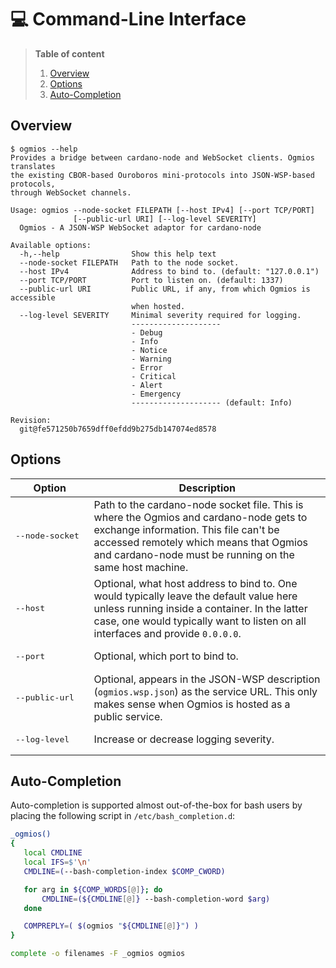 # :computer: Command-Line Interface

> **Table of content**
>
> 1. [Overview](#overiew)
> 1. [Options](#options)
> 1. [Auto-Completion](#auto-completion)

## Overview

```
$ ogmios --help
Provides a bridge between cardano-node and WebSocket clients. Ogmios translates
the existing CBOR-based Ouroboros mini-protocols into JSON-WSP-based protocols,
through WebSocket channels.

Usage: ogmios --node-socket FILEPATH [--host IPv4] [--port TCP/PORT]
              [--public-url URI] [--log-level SEVERITY]
  Ogmios - A JSON-WSP WebSocket adaptor for cardano-node

Available options:
  -h,--help                Show this help text
  --node-socket FILEPATH   Path to the node socket.
  --host IPv4              Address to bind to. (default: "127.0.0.1")
  --port TCP/PORT          Port to listen on. (default: 1337)
  --public-url URI         Public URL, if any, from which Ogmios is accessible
                           when hosted.
  --log-level SEVERITY     Minimal severity required for logging.
                           --------------------
                           - Debug
                           - Info
                           - Notice
                           - Warning
                           - Error
                           - Critical
                           - Alert
                           - Emergency
                           -------------------- (default: Info)

Revision:
  git@fe571250b7659dff0efdd9b275db147074ed8578
```

## Options 

| Option                    | Description                                                                                                                                                                                                                           |
| ---                       | ---                                                                                                                                                                                                                                   |
| <pre>--node-socket </pre> | Path to the cardano-node socket file. This is where the Ogmios and cardano-node gets to exchange information. This file can't be accessed remotely which means that Ogmios and cardano-node must be running on the same host machine. |
| <pre>--host        </pre> | Optional, what host address to bind to. One would typically leave the default value here unless running inside a container. In the latter case, one would typically want to listen on all interfaces and provide `0.0.0.0`.           |
| <pre>--port        </pre> | Optional, which port to bind to.                                                                                                                                                                                                      |
| <pre>--public-url  </pre> | Optional, appears in the JSON-WSP description (`ogmios.wsp.json`) as the service URL. This only makes sense when Ogmios is hosted as a public service.                                                                                |
| <pre>--log-level   </pre> | Increase or decrease logging severity.                                                                                                                                                                                                |

## Auto-Completion

Auto-completion is supported almost out-of-the-box for bash users by placing
the following script in `/etc/bash_completion.d`:

```bash
_ogmios()
{
   local CMDLINE
   local IFS=$'\n'
   CMDLINE=(--bash-completion-index $COMP_CWORD)

   for arg in ${COMP_WORDS[@]}; do
       CMDLINE=(${CMDLINE[@]} --bash-completion-word $arg)
   done

   COMPREPLY=( $(ogmios "${CMDLINE[@]}") )
}

complete -o filenames -F _ogmios ogmios
```
